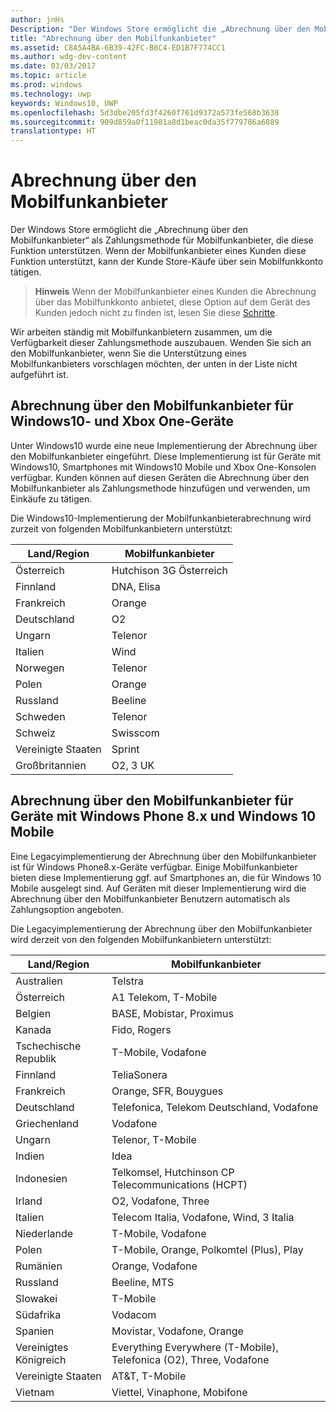```yaml
---
author: jnHs
Description: "Der Windows Store ermöglicht die „Abrechnung über den Mobilfunkanbieter“ als Zahlungsmethode für Mobilfunkanbieter, die diese Funktion unterstützen."
title: "Abrechnung über den Mobilfunkanbieter"
ms.assetid: C8A5A4BA-6B39-42FC-B8C4-ED1B7F774CC1
ms.author: wdg-dev-content
ms.date: 03/03/2017
ms.topic: article
ms.prod: windows
ms.technology: uwp
keywords: Windows10, UWP
ms.openlocfilehash: 5d3dbe205fd3f4260f761d9372a573fe568b3638
ms.sourcegitcommit: 909d859a0f11981a8d1beac0da35f779786a6889
translationtype: HT
---
```

# <a name="mobile-operator-billing"></a>Abrechnung über den Mobilfunkanbieter


Der Windows Store ermöglicht die „Abrechnung über den Mobilfunkanbieter“ als Zahlungsmethode für Mobilfunkanbieter, die diese Funktion unterstützen. Wenn der Mobilfunkanbieter eines Kunden diese Funktion unterstützt, kann der Kunde Store-Käufe über sein Mobilfunkkonto tätigen.

> **Hinweis**  Wenn der Mobilfunkanbieter eines Kunden die Abrechnung über das Mobilfunkkonto anbietet, diese Option auf dem Gerät des Kunden jedoch nicht zu finden ist, lesen Sie diese [Schritte](http://go.microsoft.com/fwlink/p/?LinkId=523993).

Wir arbeiten ständig mit Mobilfunkanbietern zusammen, um die Verfügbarkeit dieser Zahlungsmethode auszubauen. Wenden Sie sich an den Mobilfunkanbieter, wenn Sie die Unterstützung eines Mobilfunkanbieters vorschlagen möchten, der unten in der Liste nicht aufgeführt ist.

## <a name="mobile-operator-billing-for-windows-10-and-xbox-one-devices"></a>Abrechnung über den Mobilfunkanbieter für Windows10- und Xbox One-Geräte

Unter Windows10 wurde eine neue Implementierung der Abrechnung über den Mobilfunkanbieter eingeführt. Diese Implementierung ist für Geräte mit Windows10, Smartphones mit Windows10 Mobile und Xbox One-Konsolen verfügbar. Kunden können auf diesen Geräten die Abrechnung über den Mobilfunkanbieter als Zahlungsmethode hinzufügen und verwenden, um Einkäufe zu tätigen. 

Die Windows10-Implementierung der Mobilfunkanbieterabrechnung wird zurzeit von folgenden Mobilfunkanbietern unterstützt:

| Land/Region  | Mobilfunkanbieter     |
|-----------------|----------------------|
| Österreich         | Hutchison 3G Österreich |
| Finnland         | DNA, Elisa           |
| Frankreich          | Orange               |
| Deutschland         | O2                   |
| Ungarn         | Telenor              |
| Italien           | Wind                 |
| Norwegen          | Telenor              |
| Polen          | Orange               |
| Russland          | Beeline              |
| Schweden          | Telenor              |
| Schweiz     | Swisscom             |
| Vereinigte Staaten   | Sprint               |
| Großbritannien  | O2, 3 UK             |

 

## <a name="mobile-operator-billing-for-windows-phone-8x-and-windows-10-mobile-devices"></a>Abrechnung über den Mobilfunkanbieter für Geräte mit Windows Phone 8.x und Windows 10 Mobile


Eine Legacyimplementierung der Abrechnung über den Mobilfunkanbieter ist für Windows Phone8.x-Geräte verfügbar. Einige Mobilfunkanbieter bieten diese Implementierung ggf. auf Smartphones an, die für Windows 10 Mobile ausgelegt sind. Auf Geräten mit dieser Implementierung wird die Abrechnung über den Mobilfunkanbieter Benutzern automatisch als Zahlungsoption angeboten.

Die Legacyimplementierung der Abrechnung über den Mobilfunkanbieter wird derzeit von den folgenden Mobilfunkanbietern unterstützt:

| Land/Region       | Mobilfunkanbieter                                                   |
|----------------------|--------------------------------------------------------------------|
| Australien            | Telstra                                                            |
| Österreich              | A1 Telekom, T-Mobile                                               |
| Belgien              | BASE, Mobistar, Proximus                                           |
| Kanada               | Fido, Rogers                                                       |
| Tschechische Republik       | T-Mobile, Vodafone                                                 |
| Finnland              | TeliaSonera                                                        |
| Frankreich               | Orange, SFR, Bouygues                                              |
| Deutschland              | Telefonica, Telekom Deutschland, Vodafone                          |
| Griechenland               | Vodafone                                                           |
| Ungarn              | Telenor, T-Mobile                                                  |
| Indien                | Idea                                                               |
| Indonesien            | Telkomsel, Hutchinson CP Telecommunications (HCPT)                 |
| Irland              | O2, Vodafone, Three                                                |
| Italien                | Telecom Italia, Vodafone, Wind, 3 Italia                           |
| Niederlande          | T-Mobile, Vodafone                                                 |
| Polen               | T-Mobile, Orange, Polkomtel (Plus), Play                           |
| Rumänien              | Orange, Vodafone                                                   |
| Russland               | Beeline, MTS                                                       |
| Slowakei             | T-Mobile                                                           |
| Südafrika         | Vodacom                                                            |
| Spanien                | Movistar, Vodafone, Orange                                         |
| Vereinigtes Königreich       | Everything Everywhere (T-Mobile), Telefonica (O2), Three, Vodafone |
| Vereinigte Staaten        | AT&T, T-Mobile                                                     |
| Vietnam              | Viettel, Vinaphone, Mobifone                                       |

 


 

 




